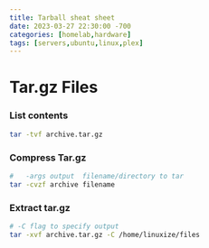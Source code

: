 ```yaml
---
title: Tarball sheat sheet
date: 2023-03-27 22:30:00 -700
categories: [homelab,hardware]
tags: [servers,ubuntu,linux,plex]
---
```



# Tar.gz Files

### List contents
```bash
tar -tvf archive.tar.gz
```

### Compress Tar.gz
```bash
#   -args output  filename/directory to tar
tar -cvzf archive filename
```

### Extract tar.gz

```bash
# -C flag to specify output 
tar -xvf archive.tar.gz -C /home/linuxize/files
```


